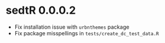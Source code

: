 # sedtR 0.0.0.2

- Fix installation issue with `urbnthemes` package 
- Fix package misspellings in `tests/create_dc_test_data.R`
